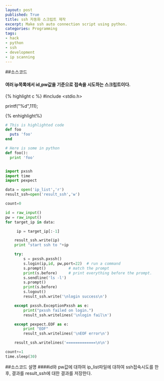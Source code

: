 ```yaml
---
layout: post
published: True
title: ssh 자동화 스크립트 제작
excerpt: Make ssh auto connection script using python.
categories: Programming
tags:
- hack
- python
- ssh
- development
- ip scanning
---
```


##소스코드
#### 여러 ip목록에서 id,pw값을 기준으로   접속을 시도하는 스크립트이다.

{% highlight c %}
#include <stdio.h>

printf("%d",111);

{% enhighlight%}

```ruby
# This is highlighted code
def foo
  puts 'foo'
end
```
```python
# Here is some in python
def foo():
  print 'foo'
```

~~~python

import pxssh
import time
import pexpect

data = open('ip_list','r')
result_ssh=open('result_ssh','w')

count=0

id = raw_input()
pw = raw_input()
for target_ip in data:

     ip = target_ip[:-1]

    result_ssh.write(ip)
    print "start ssh to "+ip

    try:
        s = pxssh.pxssh()
        s.login(ip,id, pw,port=22)	# run a command
        s.prompt()			# match the prompt
        print(s.before)		# print everything before the prompt.
        s.sendline('ls -l')
        s.prompt()
        print(s.before)
        s.logout()
        result_ssh.write('\nlogin success\n')

    except pxssh.ExceptionPxssh as e:
        print("pxssh failed on login.")
        result_ssh.writelines('\nlogin fail\n')

    except pexpect.EOF as e:
        print "EOF"
        result_ssh.writelines('\nEOF error\n')

    result_ssh.writelines('=============\n\n')

count+=1
time.sleep(30)
~~~

##소스코드 설명
####id와 pw값에 대하여 ip_list파일에 대하여 ssh접속시도를 한 후, 결과를 result_ssh에 대한 결과를 저장한다.
